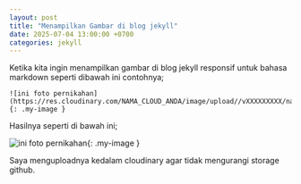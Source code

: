 ```yaml
---
layout: post
title: "Menampilkan Gambar di blog jekyll"
date: 2025-07-04 13:00:00 +0700
categories: jekyll
---
```


Ketika kita ingin menampilkan gambar di blog jekyll responsif untuk bahasa markdown seperti dibawah ini contohnya;

```
![ini foto pernikahan](https://res.cloudinary.com/NAMA_CLOUD_ANDA/image/upload//vXXXXXXXXX/nama_file_gambar.jpg){: .my-image }
```

Hasilnya seperti di bawah ini;

![ini foto pernikahan](https://res.cloudinary.com/dul9bmqpf/image/upload/w_auto,dpr_auto,f_auto,q_auto//v1751615363/1719652900405_bczkdf.jpg){: .my-image }

Saya menguploadnya kedalam cloudinary agar tidak mengurangi storage github.